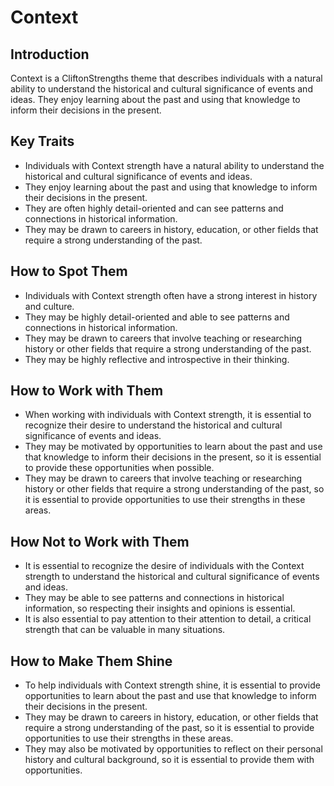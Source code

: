 # Context

## Introduction

Context is a CliftonStrengths theme that describes individuals with a natural ability to understand the historical and cultural significance of events and ideas. They enjoy learning about the past and using that knowledge to inform their decisions in the present.

## Key Traits

- Individuals with Context strength have a natural ability to understand the historical and cultural significance of events and ideas.
- They enjoy learning about the past and using that knowledge to inform their decisions in the present.
- They are often highly detail-oriented and can see patterns and connections in historical information.
- They may be drawn to careers in history, education, or other fields that require a strong understanding of the past.

## How to Spot Them

- Individuals with Context strength often have a strong interest in history and culture.
- They may be highly detail-oriented and able to see patterns and connections in historical information.
- They may be drawn to careers that involve teaching or researching history or other fields that require a strong understanding of the past.
- They may be highly reflective and introspective in their thinking.

## How to Work with Them

- When working with individuals with Context strength, it is essential to recognize their desire to understand the historical and cultural significance of events and ideas.
- They may be motivated by opportunities to learn about the past and use that knowledge to inform their decisions in the present, so it is essential to provide these opportunities when possible.
- They may be drawn to careers that involve teaching or researching history or other fields that require a strong understanding of the past, so it is essential to provide opportunities to use their strengths in these areas.

## How Not to Work with Them

- It is essential to recognize the desire of individuals with the Context strength to understand the historical and cultural significance of events and ideas.
- They may be able to see patterns and connections in historical information, so respecting their insights and opinions is essential.
- It is also essential to pay attention to their attention to detail, a critical strength that can be valuable in many situations.

## How to Make Them Shine

- To help individuals with Context strength shine, it is essential to provide opportunities to learn about the past and use that knowledge to inform their decisions in the present.
- They may be drawn to careers in history, education, or other fields that require a strong understanding of the past, so it is essential to provide opportunities to use their strengths in these areas.
- They may also be motivated by opportunities to reflect on their personal history and cultural background, so it is essential to provide them with opportunities.
